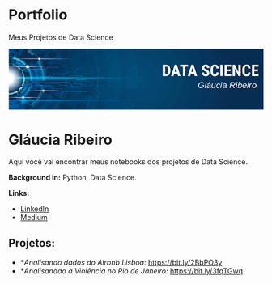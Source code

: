 # Portfolio
Meus Projetos de Data Science

<p align="center">
  <img src="BannerCompleto.png" >
</p>

# Gláucia Ribeiro
 Aqui você vai encontrar meus notebooks dos projetos de Data Science.
  
**Background in:** Python, Data Science.

**Links:**

* [LinkedIn](https://www.linkedin.com/)
* [Medium](https://www.medium.com/@glaucialr)


## Projetos:


* **Analisando dados do Airbnb Lisboa:* https://bit.ly/2BbPO3y
* **Analisandao a Violência no Rio de Janeiro:* https://bit.ly/3fqTGwq


